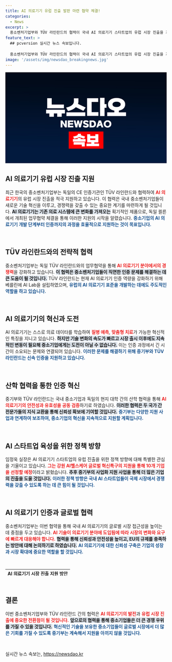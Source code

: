 ```yaml
---
title: AI 의료기기 유럽 진출 발판 마련 협약 체결!
categories:
  - News
excerpt: >
  중소벤처기업부와 TÜV 라인란드의 협력이 국내 AI 의료기기 스타트업의 유럽 시장 진출을 가속화합니다. 빠른 인증 지원과 산학협력을 통해 혁신을 이끌어낼 전망! 클릭해서 더 알아보세요!
feature_text: >
  ## pcversion 실시간 뉴스 속보입니다.

  중소벤처기업부와 TÜV 라인란드의 협력이 국내 AI 의료기기 스타트업의 유럽 시장 진출을 가속화합니다. 빠른 인증 지원과 산학협력을 통해 혁신을 이끌어낼 전망! 클릭해서 더 알아보세요!
image: '/assets/img/newsdao_breakingnews.jpg'
---
```


<p><img src="/assets/img/newsdao_breakingnews.jpg" alt="pcversion 속보" /></p>

<h2 data-ke-size="size26">AI 의료기기 유럽 시장 진출 지원</h2>

<p data-ke-size="size16">최근 한국의 중소벤처기업부는 독일의 CE 인증기관인 TÜV 라인란드와 협력하여 <b><span style="color: #ee2323;">AI 의료기기</span></b>의 유럽 시장 진출을 적극 지원하고 있습니다. 이 협력은 국내 중소벤처기업들이 새로운 기술 혁신을 이루고, 경쟁력을 갖출 수 있는 중요한 계기를 마련하게 될 것입니다. <b><span style="background-color: #21538527;">AI 의료기기는 기존 의료 시스템에 큰 변화를 가져오는</span></b> 획기적인 제품으로, 독일 쾰른에서 개최된 업무협약 체결을 통해 이러한 지원의 시작을 알렸습니다. <b><span style="color: #1a5490;">중소기업의 AI 의료기기 개발 단계부터 인증까지의 과정을 효율적으로 지원하는 것이 목표입니다.</span></b></p>

<p data-ke-size="size16">&nbsp;</p>

<h2 data-ke-size="size26">TÜV 라인란드와의 전략적 협력</h2>

<p data-ke-size="size16">중소벤처기업부는 독일 TÜV 라인란드와의 업무협약을 통해 <b><span style="color: #ee2323;">AI 의료기기 분야에서의 경쟁력</span></b>을 강화하고 있습니다. <b><span style="background-color: #21538527;">이 협력은 중소벤처기업들이 직면한 인증 문제를 해결하는 데 큰 도움이 될 것입니다.</span></b> TÜV 라인란드는 현재 AI 의료기기 인증 역량을 강화하기 위해 베를린에 AI Lab을 설립하였으며, <b><span style="color: #1a5490;">유럽의 AI 의료기기 표준을 개발하는 데에도 주도적인 역할을 하고 있습니다.</span></b></p>

<p data-ke-size="size16">&nbsp;</p>

<h2 data-ke-size="size26">AI 의료기기의 혁신과 도전</h2>

<p data-ke-size="size16">AI 의료기기는 스스로 의료 데이타를 학습하여 <b><span style="color: #ee2323;">질병 예측</span></b>, <b><span style="color: #ee2323;">맞춤형 치료</span></b>가 가능한 혁신적인 특징을 지니고 있습니다. <b><span style="background-color: #21538527;">하지만 기술 변화의 속도가 빠르고 시장 출시 이후에도 지속적인 변동이 필요해 중소기업에게는 도전이 아닐 수 없습니다.</span></b> 이는 인증 과정에서 긴 시간이 소요되는 문제와 연결되어 있습니다. <b><span style="color: #1a5490;">이러한 문제를 해결하기 위해 중기부와 TÜV 라인란드는 신속 인증을 지원하고 있습니다.</span></b></p>

<p data-ke-size="size16">&nbsp;</p>

<h2 data-ke-size="size26">산학 협력을 통한 인증 혁신</h2>

<p data-ke-size="size16">중기부와 TÜV 라인란드는 국내 중소기업과 독일의 현지 대학 간의 산학 협력을 통해 <b><span style="color: #ee2323;">AI 의료기기의 안전성과 유효성을 공동 검증</span></b>하기로 하였습니다. <b><span style="background-color: #21538527;">이러한 협력은 두 국가 간 전문가들의 지식 교환을 통해 신뢰성 확보에 기여할 것입니다.</span></b> <b><span style="color: #1a5490;">중기부는 다양한 지원 사업과 연계하여 보조하여, 중소기업의 혁신을 지속적으로 지원할 계획입니다.</span></b></p>

<p data-ke-size="size16">&nbsp;</p>

<h2 data-ke-size="size26">AI 스타트업 육성을 위한 정책 방향</h2>

<p data-ke-size="size16">임정욱 실장은 AI 의료기기 스타트업의 유럽 진출을 위한 정책 방향에 대해 특별한 관심을 기울이고 있습니다. <b><span style="color: #ee2323;">그는 강원 AI헬스케어 글로벌 혁신특구의 지원을 통해 10개 기업을 선정할 예정</span></b>이라고 밝혔습니다. <b><span style="background-color: #21538527;">추후 중기부의 사업화 지원 사업을 통해 더 많은 기업의 진출을 도울 것입니다.</span></b> <b><span style="color: #1a5490;">이러한 정책 방향은 국내 AI 스타트업들이 국제 시장에서 경쟁력을 갖출 수 있도록 하는 데 큰 힘이 될 것입니다.</span></b></p>

<p data-ke-size="size16">&nbsp;</p>

<h2 data-ke-size="size26">AI 의료기기 인증과 글로벌 협력</h2>

<p data-ke-size="size16">중소벤처기업부는 이번 협약을 통해 국내 AI 의료기기의 글로벌 시장 접근성을 높이는 데 중점을 두고 있습니다. <b><span style="color: #ee2323;">AI 기술이 의료기기 분야에 도입됨에 따라 시장의 변화와 요구에 빠르게 대응해야 합니다.</span></b> <b><span style="background-color: #21538527;">협력을 통해 신뢰성과 안전성을 높이고, EU의 규제를 충족하는 방안에 대해 논의하기로 하였습니다.</span></b> <b><span style="color: #1a5490;">AI 의료기기에 대한 신뢰성 구축은 기업의 성장과 시장 확대에 중요한 역할을 할 것입니다.</span></b></p>

<p data-ke-size="size16">&nbsp;</p>

<table style="width: 100%; border-collapse: collapse; height: 20px;">
    <tbody>
        <tr style="height: 20px;">
            <td style="text-align: center; height: 17px;"><b>AI 의료기기 시장 진출 지원 방안</b></td>
        </tr>
        <tr style="height: 20px;">
            <td style="text-align: center; height: 17px;"><b>협력 기관</b></td>
        </tr>
        <tr style="height: 20px;">
            <td style="text-align: center; height: 17px;"><b>TÜV 라인란드</b></td>
        </tr>
    </tbody>
</table>

<p data-ke-size="size16">&nbsp;</p>

<h2 data-ke-size="size26">결론</h2>

<p data-ke-size="size16">이번 중소벤처기업부와 TÜV 라인란드 간의 협력은 <b><span style="color: #ee2323;">AI 의료기기의 발전</span></b>과 <b><span style="color: #ee2323;">유럽 시장 진출에 중요한 전환점이 될 것입니다.</span></b> <b><span style="background-color: #21538527;">앞으로의 협력을 통해 중소기업들은 더 큰 경쟁 우위를 가질 수 있을 것입니다.</span></b> <b><span style="color: #1a5490;">혁신적인 기술을 보유한 중소기업들이 글로벌 시장에서 더 많은 기회를 가질 수 있도록 중기부는 계속해서 지원을 아끼지 않을 것입니다.</span></b></p>

<p data-ke-size="size16">&nbsp;</p>
실시간 뉴스 속보는, <a href="https://newsdao.kr" rel="dofollow">https://newsdao.kr</a>


